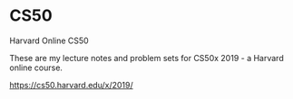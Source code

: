 # CS50
Harvard Online CS50

These are my lecture notes and problem sets for CS50x 2019 - a Harvard online course. 

https://cs50.harvard.edu/x/2019/
